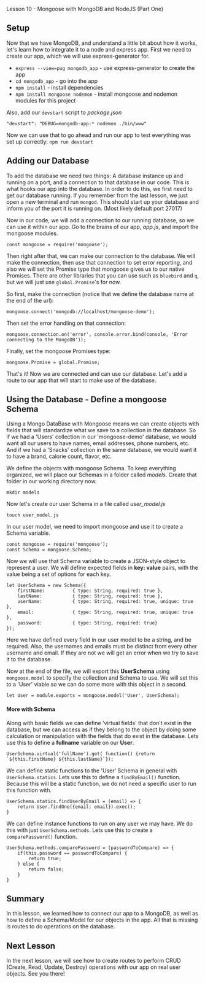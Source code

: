 Lesson 10 - Mongoose with MongoDB and NodeJS (Part One)

## Setup

Now that we have MongoDB, and understand a little bit about how it works, let's learn how to integrate it to a node and express app. First we need to create our app, which we will use express-generator for. 
* `express --view=pug mongodb_app` - use express-generator to create the app
* `cd mongodb_app`                 - go into the app
* `npm install`                    - install dependencies
* `npm install mongoose nodemon`   - install mongoose and nodemon modules for this project

Also, add our `devstart` script to *package.json*
```
"devstart": "DEBUG=mongodb-app:* nodemon ./bin/www"
```

Now we can use that to go ahead and run our app to test everything was set up correctly: `npm run devstart`

## Adding our Database

To add the database we need two things: A database instance up and running on a port, and a connection to that database in our code. This is what hooks our app into the database. In order to do this, we first need to get our database running. If you remember from the last lesson, we just open a new terminal and run `mongod`. This should start up your database and inform you of the port it is running on. (Most likely default port 27017)

Now in our code, we will add a connection to our running database, so we can use it within our app. Go to the brains of our app, *app.js*, and import the mongoose modules.
```
const mongoose = require('mongoose');
```

Then right after that, we can make our connection to the database. We will make the connection, then use that connection to set error reporting, and also we will set the Promise type that mongoose gives us to our native Promises. There are other libraries that you can use such as `bluebird` and `q`, but we will just use `global.Promise`'s for now.

So first, make the connection (notice that we define the database name at the end of the url):
```
mongoose.connect('mongodb://localhost/mongoose-demo');
```

Then set the error handling on that connection:
```
mongoose.connection.on('error', console.error.bind(console, 'Error connecting to the MongoDB'));
```

Finally, set the mongoose Promises type:
```
mongoose.Promise = global.Promise;
```

That's it! Now we are connected and can use our database. Let's add a route to our app that will start to make use of the database.

## Using the Database - Define a mongoose Schema

Using a Mongo DataBase with Mongoose means we can create objects with fields that will standardize what we save to a collection in the database. So if we had a 'Users' collection in our 'mongoose-demo' database, we would want all our users to have names, email addresses, phone numbers, etc. And if we had a 'Snacks' collection in the same database, we would want it to have a brand, calorie count, flavor, etc. 

We define the objects with mongoose Schema. To keep everything organized, we will place our Schemas in a folder called *models*.  Create that folder in our working directory now.
```
mkdir models
```

Now let's create our user Schema in a file called *user_model.js* 
```
touch user_model.js
```

In our user model, we need to import mongoose and use it to create a Schema variable.
```
const mongoose = require('mongoose');
const Schema = mongoose.Schema;
```

Now we will use that Schema variable to create a JSON-style object to represent a user. We will define expected fields in **key: value** pairs, with the value being a set of options for each key.
```
let UserSchema = new Schema({
    firstName:          { type: String, required: true },
    lastName:           { type: String, required: true },
    userName:           { type: String, required: true, unique: true },
    email:              { type: String, required: true, unique: true  },
    password:           { type: String, required: true}
});
```

Here we have defined every field in our user model to be a string, and be required. Also, the usernames and emails must be distinct from every other username and email. If they are not we will get an error when we try to save it to the database.

Now at the end of the file, we will export this **UserSchema** using `mongoose.model` to specify the collection and Schema to use. We will set this to a 'User' viable so we can do some more with this object in a second.
```
let User = module.exports = mongoose.model('User', UserSchema);
```

#### More with Schema 

Along with basic fields we can define 'virtual fields' that don't exist in the database, but we can access as if they belong to the object by doing some calculation or manipulation with the fields that do exist in the database. Lets use this to define a **fullname** variable on our **User**.
```
UserSchema.virtual('fullName').get( function() {return `${this.firstName} ${this.lastName}`});
```

We can define static functions to the 'User' Schema in general with `UserSchema.statics`. Lets use this to define a `findByEmail()` function. Because this will be a static function, we do not need a specific user to run this function with.
```
UserSchema.statics.findUserByEmail = (email) => {
    return User.findOne({email: email}).exec();
}
```

We can define instance functions to run on any user we may have. We do this with just `UserSchema.methods`. Lets use this to create a `comparePassword()` function.
```
UserSchema.methods.comparePassword = (passwordToCompare) => {
    if(this.password == passwordToCompare) {
        return true;
    } else {
        return false;
    }
}
```

## Summary

In this lesson, we learned how to connect our app to a MongoDB, as well as how to define a Schema/Model for our objects in the app. All that is missing is routes to do operations on the database.

## Next Lesson

In the next lesson, we will see how to create routes to perform CRUD (Create, Read, Update, Destroy) operations with our app on real user objects. See you there!
